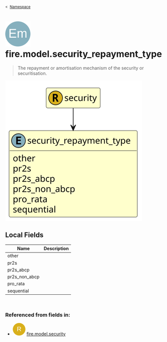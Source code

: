 <sub>&lt;&nbsp; [Namespace](index.md)</sub>
# <img src='images/enumType-lg.svg'/> fire.model.security_repayment_type
>  
>The repayment or amortisation mechanism of the security or securitisation.
> 
<img src='images/fire.model.security_repayment_type.svg'/>


## Local Fields


| Name        | Description |
| ----------- | ----------- |
| other |   |
| pr2s |   |
| pr2s_abcp |   |
| pr2s_non_abcp |   |
| pro_rata |   |
| sequential |   |

<br/>

### Referenced from fields in:
- <img src='images/recordType.svg'/> [fire.model.security](UDT-fire.model.security.md)
